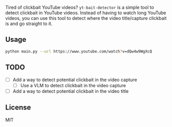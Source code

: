 Tired of clickbait YouTube videos? `yt-bait-detector` is a simple tool to detect clickbait in YouTube videos. Instead of having to watch long YouTube videos, you can use this tool to detect where the video title/capture clickbait is and go straight to it.

## Usage

```bash
python main.py --url https://www.youtube.com/watch?v=dQw4w9WgXcQ
```

## TODO
- [ ] Add a way to detect potential clickbait in the video capture
    - [ ] Use a VLM to detect clickbait in the video capture
- [ ] Add a way to detect potential clickbait in the video title

## License

MIT